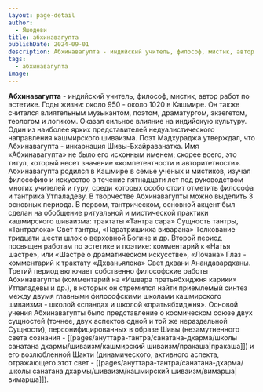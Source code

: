 ```yaml
---
layout: page-detail
author:
  - Яшодеви
title: абхинавагупта
publishDate: 2024-09-01
description: Абхинавагупта - индийский учитель, философ, мистик, автор работ по эстетике.
tags:
  - абхинавагупта
image:
---
```

**Абхинавагупта** - индийский учитель, философ, мистик, автор работ по эстетике.
Годы жизни: около 950 - около 1020 в Кашмире.
Он также считался влиятельным музыкантом, поэтом, драматургом, экзегетом, теологом и логиком. Оказал сильное влияние на индийскую культуру. Один из наиболее ярких представителей недуалистического направления кашмирского шиваизма. Поэт Мадхураджа утверждал, что Абхинавагупта - инкарнация Шивы-Бхайраванатха. Имя «Абхинавагупта» не было его исконным именем; скорее всего, это титул, который несет значение «компетентности и авторитетности».
Абхинавагупта родился в Кашмире в семье ученых и мистиков, изучал философию и искусство в течение пятнадцати лет под руководством многих учителей и гуру, среди которых особо стоит отметить философа и тантрика Утпаладеву.
В творчестве Абхинавагупты можно выделить 3 основных периода.
В первом, тантрическом, основной акцент был сделан на обобщение ритуальной и мистической практики кашмирского шиваизма: трактаты «Тантра сара» Сущность тантры, «Тантралока» Свет тантры, «Паратришикха виварана» Толкование тридцати шести шлок о верховной Богине и др.
Второй период посвящен работам по эстетике и поэтике: комментарий к «Натья шастре», или «Шастре о драматическом искусстве», «Лочана» Глаз - комментарий к трактату «Дхваньялока» Свет дхвани Анандавардханы.
Третий период включает собственно философские работы Абхинавагупты (комментарий на «Ишвара пратьябхиджня карики» Утпаладевы и др.), в которых он стремился найти приемлемый синтез между двумя главными философскими школами кашмирского шиваизма - школой «спанда» и школой «пратьябхиджня».
Основой учения Абхинавагупты было представление о космическом союзе двух сущностей (точнее, двух аспектов одной и той же нераздельной Сущности), персонифицированных в образе Шивы (незамутненного света сознания - [[pages/ануттара-тантра/санатана-дхарма/школы санатана дхармы/шиваизм/кашмирский шиваизм/пракаша|пракаша]]) и его возлюбленной Шакти (динамического, активного аспекта, отражающего этот свет - [[pages/ануттара-тантра/санатана-дхарма/школы санатана дхармы/шиваизм/кашмирский шиваизм/вимарша|вимарша]]).

